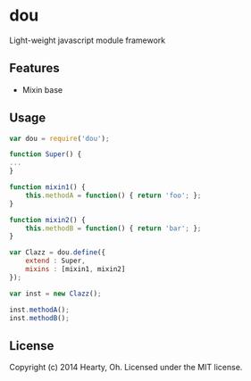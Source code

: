 dou
=======

Light-weight javascript module framework

## Features
 * Mixin base
 
## Usage

```js
var dou = require('dou');

function Super() {
...
}

function mixin1() {
	this.methodA = function() { return 'foo'; };
}

function mixin2() {
	this.methodB = function() { return 'bar'; };
}

var Clazz = dou.define({
	extend : Super,
	mixins : [mixin1, mixin2]
});

var inst = new Clazz();

inst.methodA();
inst.methodB();

```

## License
Copyright (c) 2014 Hearty, Oh. Licensed under the MIT license.
